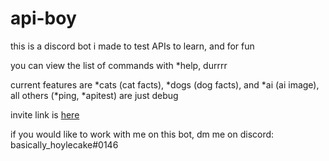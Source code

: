 # api-boy
this is a discord bot i made to test APIs to learn, and for fun

you can view the list of commands with *help, durrrr

current features are \*cats (cat facts), \*dogs (dog facts), and \*ai (ai image), all others (\*ping, \*apitest) are just debug

invite link is [here][1]

if you would like to work with me on this bot, dm me on discord: basically_hoylecake#0146

[1]: <http://discord.com/oauth2/authorize?client_id=746523325022470165&permissions=8&scope=bot> "invite link"
